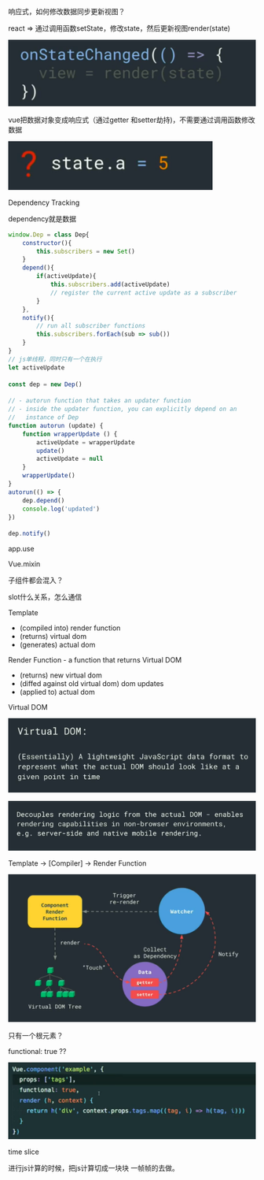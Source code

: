  响应式，如何修改数据同步更新视图？

react => 通过调用函数setState，修改state，然后更新视图render(state)

![image-20200218151343872](../../../_assets/image/image-20200218151343872.png)



vue把数据对象变成响应式（通过getter 和setter劫持)，不需要通过调用函数修改数据

![image-20200218151459917](../../../_assets/image/image-20200218151459917.png)



Dependency Tracking

dependency就是数据

```js
window.Dep = class Dep{
    constructor(){
        this.subscribers = new Set()
    }
    depend(){
        if(activeUpdate){
            this.subscribers.add(activeUpdate)
            // register the current active update as a subscriber
        }
    },
    notify(){
        // run all subscriber functions
        this.subscribers.forEach(sub => sub())
    }
}
// js单线程，同时只有一个在执行
let activeUpdate

const dep = new Dep()

// - autorun function that takes an updater function
// - inside the updater function, you can explicitly depend on an 
// 	 instance of Dep
function autorun (update) {
    function wrapperUpdate () {
        activeUpdate = wrapperUpdate
        update()
        activeUpdate = null
    }
    wrapperUpdate()
}
autorun(() => {
    dep.depend()
    console.log('updated')
})

dep.notify()
```





app.use

Vue.mixin

子组件都会混入？



slot什么关系，怎么通信







Template

- (compiled into) render function
- (returns) virtual dom
- (generates) actual dom



Render Function - a function that returns Virtual DOM

- (returns) new virtual dom
- (diffed against old virtual dom) dom updates
- (applied to) actual dom



Virtual DOM

![image-20200218202251782](../../../_assets/image/image-20200218202251782.png)

![image-20200218202406108](../../../_assets/image/image-20200218202406108.png)



Template -> [Compiler] -> Render Function



![image-20200218203907177](../../../_assets/image/image-20200218203907177.png)





只有一个根元素？





functional: true ??

![image-20200219120821824](../../../_assets/image/image-20200219120821824.png)







time slice

进行js计算的时候，把js计算切成一块块 一帧帧的去做。